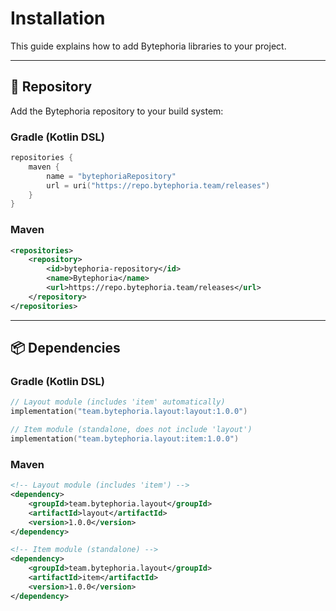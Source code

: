 # Installation

This guide explains how to add Bytephoria libraries to your project.

---

## 🔗 Repository
Add the Bytephoria repository to your build system:

### Gradle (Kotlin DSL)
```kotlin
repositories {
    maven {
        name = "bytephoriaRepository"
        url = uri("https://repo.bytephoria.team/releases")
    }
}
```

### Maven
```xml
<repositories>
    <repository>
        <id>bytephoria-repository</id>
        <name>Bytephoria</name>
        <url>https://repo.bytephoria.team/releases</url>
    </repository>
</repositories>
```

---

## 📦 Dependencies
### Gradle (Kotlin DSL)
```kotlin
// Layout module (includes 'item' automatically)
implementation("team.bytephoria.layout:layout:1.0.0")

// Item module (standalone, does not include 'layout')
implementation("team.bytephoria.layout:item:1.0.0")
```

### Maven
```xml
<!-- Layout module (includes 'item') -->
<dependency>
    <groupId>team.bytephoria.layout</groupId>
    <artifactId>layout</artifactId>
    <version>1.0.0</version>
</dependency>

<!-- Item module (standalone) -->
<dependency>
    <groupId>team.bytephoria.layout</groupId>
    <artifactId>item</artifactId>
    <version>1.0.0</version>
</dependency>

```
